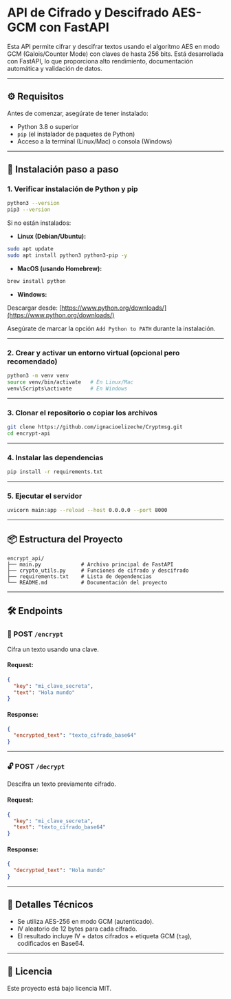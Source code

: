 
# API de Cifrado y Descifrado AES-GCM con FastAPI

Esta API permite cifrar y descifrar textos usando el algoritmo AES en modo GCM (Galois/Counter Mode) con claves de hasta 256 bits. Está desarrollada con FastAPI, lo que proporciona alto rendimiento, documentación automática y validación de datos.

---

## ⚙️ Requisitos

Antes de comenzar, asegúrate de tener instalado:

- Python 3.8 o superior
- `pip` (el instalador de paquetes de Python)
- Acceso a la terminal (Linux/Mac) o consola (Windows)

---

## 🚀 Instalación paso a paso

### 1. Verificar instalación de Python y pip

```bash
python3 --version
pip3 --version
````

Si no están instalados:

* **Linux (Debian/Ubuntu):**

```bash
sudo apt update
sudo apt install python3 python3-pip -y
```

* **MacOS (usando Homebrew):**

```bash
brew install python
```

* **Windows:**

Descargar desde: [https://www.python.org/downloads/](https://www.python.org/downloads/)

Asegúrate de marcar la opción `Add Python to PATH` durante la instalación.

---

### 2. Crear y activar un entorno virtual (opcional pero recomendado)

```bash
python3 -m venv venv
source venv/bin/activate   # En Linux/Mac
venv\Scripts\activate      # En Windows
```

---

### 3. Clonar el repositorio o copiar los archivos

```bash
git clone https://github.com/ignacioelizeche/Cryptmsg.git
cd encrypt-api
```

---

### 4. Instalar las dependencias

```bash
pip install -r requirements.txt
```

---

### 5. Ejecutar el servidor

```bash
uvicorn main:app --reload --host 0.0.0.0 --port 8000
```

---

## 📦 Estructura del Proyecto

```
encrypt_api/
├── main.py             # Archivo principal de FastAPI
├── crypto_utils.py     # Funciones de cifrado y descifrado
├── requirements.txt    # Lista de dependencias
└── README.md           # Documentación del proyecto
```

---

## 🛠️ Endpoints

### 🔐 POST `/encrypt`

Cifra un texto usando una clave.

#### Request:

```json
{
  "key": "mi_clave_secreta",
  "text": "Hola mundo"
}
```

#### Response:

```json
{
  "encrypted_text": "texto_cifrado_base64"
}
```

---

### 🔓 POST `/decrypt`

Descifra un texto previamente cifrado.

#### Request:

```json
{
  "key": "mi_clave_secreta",
  "text": "texto_cifrado_base64"
}
```

#### Response:

```json
{
  "decrypted_text": "Hola mundo"
}
```

---

## 🔐 Detalles Técnicos

* Se utiliza AES-256 en modo GCM (autenticado).
* IV aleatorio de 12 bytes para cada cifrado.
* El resultado incluye IV + datos cifrados + etiqueta GCM (`tag`), codificados en Base64.

---

## 🧾 Licencia

Este proyecto está bajo licencia MIT.

